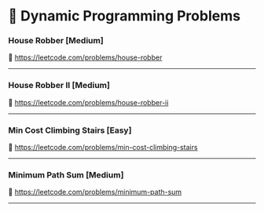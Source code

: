 # 🔗 Dynamic Programming Problems

### House Robber [Medium]

🔗 https://leetcode.com/problems/house-robber

---

### House Robber II [Medium]

🔗 https://leetcode.com/problems/house-robber-ii

---

### Min Cost Climbing Stairs [Easy]

🔗 https://leetcode.com/problems/min-cost-climbing-stairs

---

### Minimum Path Sum [Medium]

🔗 https://leetcode.com/problems/minimum-path-sum

---
